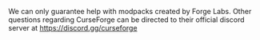 We can only guarantee help with modpacks created by Forge Labs. Other questions regarding CurseForge can be directed to their official discord server at <https://discord.gg/curseforge>